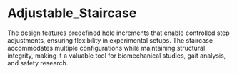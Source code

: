 # Adjustable_Staircase
The design features predefined hole increments that enable controlled step adjustments, ensuring flexibility in experimental setups. The staircase accommodates multiple configurations while maintaining structural integrity, making it a valuable tool for biomechanical studies, gait analysis, and safety research.
